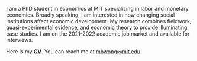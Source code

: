 I am a PhD student in economics at MIT specializing in labor and monetary economics. Broadly speaking, I am interested in how changing social institutions affect economic development. My research combines fieldwork, quasi-experimental evidence, and economic theory to provide illuminating case studies. I am on the 2021-2022 academic job market and available for interviews. 

Here is my __[CV](http://economics.mit.edu/grad/mbwong/cv)__. You can reach me at [mbwong@mit.edu](mbwong@mit.edu). 
